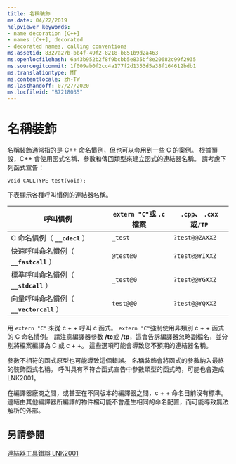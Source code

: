 ```yaml
---
title: 名稱裝飾
ms.date: 04/22/2019
helpviewer_keywords:
- name decoration [C++]
- names [C++], decorated
- decorated names, calling conventions
ms.assetid: 8327a27b-bb4f-49f2-8218-b851b9d2a463
ms.openlocfilehash: 6a43b952b2f8f9bcbb5e835bf8e20682c99f2935
ms.sourcegitcommit: 1f009ab0f2cc4a177f2d1353d5a38f164612bdb1
ms.translationtype: MT
ms.contentlocale: zh-TW
ms.lasthandoff: 07/27/2020
ms.locfileid: "87218035"
---
```

# <a name="name-decoration"></a>名稱裝飾

名稱裝飾通常指的是 C++ 命名慣例，但也可以套用到一些 C 的案例。 根據預設，C++ 會使用函式名稱、參數和傳回類型來建立函式的連結器名稱。 請考慮下列函式宣告：

`void CALLTYPE test(void);`

下表顯示各種呼叫慣例的連結器名稱。

|呼叫慣例|`extern "C"`或 `.c` 檔案|`.cpp`、 `.cxx` 或`/TP`|
|------------------------|---------------------------|------------------------|
|C 命名慣例（ **`__cdecl`** ）|`_test`|`?test@@ZAXXZ`|
|快速呼叫命名慣例（ **`__fastcall`** ）|`@test@0`|`?test@@YIXXZ`|
|標準呼叫命名慣例（ **`__stdcall`** ）|`_test@0`|`?test@@YGXXZ`|
|向量呼叫命名慣例（ **`__vectorcall`** ）|`test@@0`|`?test@@YQXXZ`|

用 `extern "C"` 來從 c + + 呼叫 c 函式。 `extern "C"`強制使用非類別 c + + 函式的 C 命名慣例。 請注意編譯器參數 **/tc**或 **/tp**，這會告訴編譯器忽略副檔名，並分別將檔案編譯為 C 或 c + +。 這些選項可能會導致您不預期的連結器名稱。

參數不相符的函式原型也可能導致這個錯誤。 名稱裝飾會將函式的參數納入最終的裝飾函式名稱。 呼叫具有不符合函式宣告中參數類型的函式時，可能也會造成 LNK2001。

在編譯器廠商之間，或甚至在不同版本的編譯器之間，c + + 命名目前沒有標準。 連結由其他編譯器所編譯的物件檔可能不會產生相同的命名配置，而可能導致無法解析的外部。

## <a name="see-also"></a>另請參閱

[連結器工具錯誤 LNK2001](../../error-messages/tool-errors/linker-tools-error-lnk2001.md)
